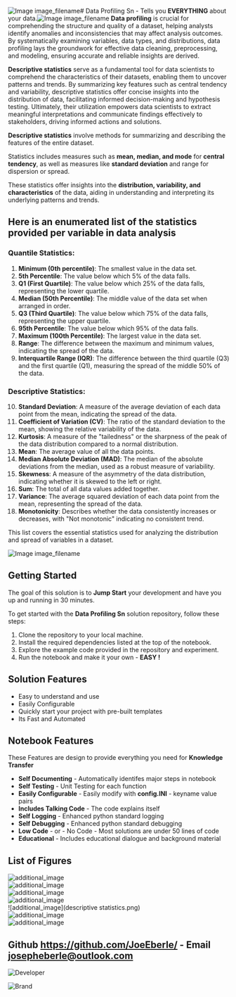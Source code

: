 ![Image image_filename](solution_sign.png)# Data Profiling Sn - Tells you **EVERYTHING** about your data.![Image image_filename](code.png)
**Data profiling** is crucial for comprehending the structure and quality of a dataset, helping analysts identify anomalies and inconsistencies that may affect analysis outcomes. By systematically examining variables, data types, and distributions, data profiling lays the groundwork for effective data cleaning, preprocessing, and modeling, ensuring accurate and reliable insights are derived. 

**Descriptive statistics** serve as a fundamental tool for data scientists to comprehend the characteristics of their datasets, enabling them to uncover patterns and trends. By summarizing key features such as central tendency and variability, descriptive statistics offer concise insights into the distribution of data, facilitating informed decision-making and hypothesis testing. Ultimately, their utilization empowers data scientists to extract meaningful interpretations and communicate findings effectively to stakeholders, driving informed actions and solutions.

**Descriptive statistics** involve methods for summarizing and describing the features of the entire dataset. 

Statistics includes measures such as **mean, median, and mode** for **central tendency**, as well as measures like **standard deviation** and range for dispersion or spread. 

These statistics offer insights into the **distribution, variability, and characteristics** of the data, aiding in understanding and interpreting its underlying patterns and trends.



## Here is an enumerated list of the statistics provided per variable in data analysis

### **Quantile Statistics**:
1. **Minimum (0th percentile)**: The smallest value in the data set.
2. **5th Percentile**: The value below which 5% of the data falls.
3. **Q1 (First Quartile)**: The value below which 25% of the data falls, representing the lower quartile.
4. **Median (50th Percentile)**: The middle value of the data set when arranged in order.
5. **Q3 (Third Quartile)**: The value below which 75% of the data falls, representing the upper quartile.
6. **95th Percentile**: The value below which 95% of the data falls.
7. **Maximum (100th Percentile)**: The largest value in the data set.
8. **Range**: The difference between the maximum and minimum values, indicating the spread of the data.
9. **Interquartile Range (IQR)**: The difference between the third quartile (Q3) and the first quartile (Q1), measuring the spread of the middle 50% of the data.

### **Descriptive Statistics**:
10. **Standard Deviation**: A measure of the average deviation of each data point from the mean, indicating the spread of the data.
11. **Coefficient of Variation (CV)**: The ratio of the standard deviation to the mean, showing the relative variability of the data.
12. **Kurtosis**: A measure of the "tailedness" or the sharpness of the peak of the data distribution compared to a normal distribution.
13. **Mean**: The average value of all the data points.
14. **Median Absolute Deviation (MAD)**: The median of the absolute deviations from the median, used as a robust measure of variability.
15. **Skewness**: A measure of the asymmetry of the data distribution, indicating whether it is skewed to the left or right.
16. **Sum**: The total of all data values added together.
17. **Variance**: The average squared deviation of each data point from the mean, representing the spread of the data.
18. **Monotonicity**: Describes whether the data consistently increases or decreases, with "Not monotonic" indicating no consistent trend.

This list covers the essential statistics used for analyzing the distribution and spread of variables in a dataset.

![Image image_filename](sample.png)
## Getting Started

The goal of this solution is to **Jump Start** your development and have you up and running in 30 minutes. 

To get started with the **Data Profiling Sn** solution repository, follow these steps:
1. Clone the repository to your local machine.
2. Install the required dependencies listed at the top of the notebook.
3. Explore the example code provided in the repository and experiment.
4. Run the notebook and make it your own - **EASY !**
    
## Solution Features
- Easy to understand and use  
- Easily Configurable 
- Quickly start your project with pre-built templates
- Its Fast and Automated

## Notebook Features

These Features are design to provide everything you need for **Knowledge Transfer** 

- **Self Documenting** - Automatically identifes major steps in notebook 
- **Self Testing** - Unit Testing for each function
- **Easily Configurable** - Easily modify with **config.INI** - keyname value pairs
- **Includes Talking Code** - The code explains itself 
- **Self Logging** - Enhanced python standard logging   
- **Self Debugging** - Enhanced python standard debugging
- **Low Code** - or - No Code  - Most solutions are under 50 lines of code
- **Educational** - Includes educational dialogue and background material
    
## List of Figures
 ![additional_image](correlation.png)  <br>![additional_image](correlation_heatmap.png)  <br>![additional_image](data_profiling.png)  <br>![additional_image](data_profiling_sn.png)  <br>![additional_image](descriptive statistics.png)  <br>![additional_image](descriptive_statistics.png)  <br>![additional_image](variable_analysis.png)  <br>
    

## Github https://github.com/JoeEberle/ - Email  josepheberle@outlook.com 
    
![Developer](developer.png)

![Brand](brand.png)
    